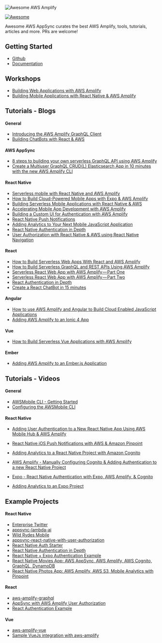 ![Awesome AWS Amplify](https://s3.amazonaws.com/aws-mobile-hub-images/awesomeamplify.jpg)

[![Awesome](https://awesome.re/badge.svg)](https://awesome.re)

Awesome AWS AppSync curates the best AWS Amplify, tools, tutorials, articles and more. PRs are welcome!

## Getting Started
- [Github](https://github.com/aws/aws-amplify)
- [Documentation](https://aws.github.io/aws-amplify/)

## Workshops
- [Building Web Applications with AWS Amplify
](https://github.com/dabit3/aws-amplify-workshop-web)
- [Building Mobile Applications with React Native & AWS Amplify
](https://github.com/dabit3/aws-amplify-workshop-react-native)

## Tutorials - Blogs

#### General
- [Introducing the AWS Amplify GraphQL Client](https://hackernoon.com/introducing-the-aws-amplify-graphql-client-8a1a1e514fde)
- [Building ChatBots with React & AWS](https://tylermcginnis.com/building-chatbots-with-react-aws/)

#### AWS AppSync
- [8 steps to building your own serverless GraphQL API using AWS Amplify](https://read.acloud.guru/8-steps-to-building-your-own-serverless-graphql-api-using-aws-amplify-42c21770424d)
- [Create a Multiuser GraphQL CRUD(L) Elasticsearch App in 10 minutes with the new AWS Amplify CLI ](https://medium.com/open-graphql/create-a-multiuser-graphql-crud-l-app-in-10-minutes-with-the-new-aws-amplify-cli-and-in-a-few-73aef3d49545)

#### React Native
- [Serverless mobile with React Native and AWS Amplify](https://medium.com/@praveen.jayarajan/serverless-mobile-with-react-native-and-aws-amplify-a0ee91ddd4fd)
- [How to Build Cloud-Powered Mobile Apps with Expo & AWS Amplify](https://blog.expo.io/how-to-build-cloud-powered-mobile-apps-with-expo-aws-amplify-2fddc898f9a2)
- [Building Serverless Mobile Applications with React Native & AWS](https://medium.com/react-native-training/building-serverless-mobile-applications-with-react-native-aws-740ecf719fce)
- [Accelerating Mobile App Development with AWS Amplify](https://medium.com/@jameshamann/accelerating-mobile-app-development-with-aws-amplify-fb2034e60160)
- [Building a Custom UI for Authentication with AWS Amplify](https://itnext.io/building-a-custom-ui-for-authentication-with-aws-amplify-fa13bdbd4d1d)
- [React Native Push Notifications](https://medium.com/react-native-training/react-native-push-notifications-with-amazon-pinpoint-ios-b2efa89ced32)
- [Adding Analytics to Your Next Mobile JavaScript Application](https://hackernoon.com/adding-amazon-pinpoint-analytics-to-your-next-mobile-javascript-application-24ad49557a6f)
- [React Native Authentication in Depth](https://medium.com/react-native-training/react-native-authentication-in-depth-8d8c2e4ad81b)
- [User Authorization with React Native & AWS using React Native Navigation](https://medium.com/@dabit3/user-authorization-with-react-native-aws-using-react-native-navigation-v2-by-wix-220ecb536b56)

#### React
- [How to Build Serverless Web Apps With React and AWS Amplify](https://code.tutsplus.com/tutorials/how-to-build-serverless-web-applications-with-react-aws-amplify--cms-31732)
- [How to Build Serverless GraphQL and REST APIs Using AWS Amplify](https://code.tutsplus.com/tutorials/how-to-build-serverless-graphql-and-rest-apis-using-aws-amplify--cms-31873)
- [Serverless React Web App with AWS Amplify — Part One](https://blog.usejournal.com/serverless-react-web-app-with-aws-amplify-part-one-414e9402d92a)
- [Serverless React Web App with AWS Amplify — Part Two](https://medium.com/@jameshamann/serverless-react-web-app-with-aws-amplify-part-two-d740ee8e7456)
- [React Authentication in Depth](https://hackernoon.com/react-authentication-in-depth-4deebda9aa45)
- [Create a React ChatBot in 15 minutes](https://medium.com/@ednergizer/create-a-react-chatbot-in-15-minutes-3e614da8bce1)

#### Angular
- [How to use AWS Amplify and Angular to Build Cloud Enabled JavaScript Applications](https://medium.freecodecamp.org/building-cloud-enabled-javascript-applications-with-aws-amplify-angular-682547fc6477)
- [Adding AWS Amplify to an Ionic 4 App](https://blog.ionicframework.com/adding-aws-amplify-to-an-ionic-4-app/)

#### Vue
- [How to Build Serverless Vue Applications with AWS Amplify](https://hackernoon.com/how-to-build-serverless-vue-applications-with-aws-amplify-67d16c79e9d6)

#### Ember
- [Adding AWS Amplify to an Ember.js Application](https://itnext.io/adding-aws-amplify-to-an-ember-js-application-72683167c476)

## Tutorials - Videos

#### General

- [AWSMobile CLI - Getting Started](https://www.youtube.com/watch?v=Zi-66QybJ9A)
- [Configuring the AWSMobile CLI](https://www.youtube.com/watch?v=MpugaNKtw3k)

#### React Native

- [Adding User Authentication to a New React Native App Using AWS Mobile Hub & AWS Amplify](https://www.youtube.com/watch?v=dhOk7aNIzKw)
- [React Native iOS Push Notifications with AWS & Amazon Pinpoint](https://www.youtube.com/watch?v=um-DIIRsFlM)
- [Adding Analytics to a React Native Project with Amazon Cognito](https://www.youtube.com/watch?v=jJT2Kd3FF4A)
- [AWS Amplify - Manually Configuring Cognito & Adding Authentication to a new React Native Project](https://www.youtube.com/watch?v=s2_j_L0aJ_I)

- [Expo - React Native Authentication with Expo, AWS Amplify, & Cognito](https://www.youtube.com/watch?v=5uPNmq8TUoA)
- [Adding Analytics to an Expo Project](https://www.youtube.com/watch?v=loyP0vItC0c)

## Example Projects

#### React Native

- [Enterprise Twitter](https://github.com/dabit3/enterprise-twitter)
- [appsync-lambda-ai](https://github.com/dabit3/appsync-lambda-ai)
- [Wild Rydes Mobile](https://github.com/aws-samples/wild-rydes-mobile/tree/react-native)
- [appsync-react-native-with-user-authorization](https://github.com/dabit3/appsync-react-native-with-user-authorization)
- [React Native Auth Starter](https://github.com/dabit3/react-native-auth-starter)
- [React Native Authentication in Depth](https://github.com/dabit3/react-native-authentication-in-depth)
- [React Native + Expo Authentication Example](https://github.com/dabit3/expo-user-authentication)
- [React Native Movies App: AWS AppSync, AWS Amplify, AWS Cognito, GraphQL, DynamoDB](https://github.com/pjay79/MoviesApp)
- [React Native Photos App: AWS Amplify, AWS S3, Mobile Analytics with Pinpoint](https://github.com/pjay79/PhotosApp)

#### React

- [aws-amplify-graphql](https://github.com/aws-samples/aws-amplify-graphql)
- [AppSync with AWS Amplify User Authorization](https://github.com/aws-samples/wild-rydes-mobile)
- [React Authentication Example](https://github.com/dabit3/react-authentication-in-depth)

#### Vue

- [aws-amplify-vue](https://github.com/aws-samples/aws-amplify-vue)
- [Sample VueJs integration with aws-amplify](https://github.com/dabit3/aws-amplify-vue-sample)
